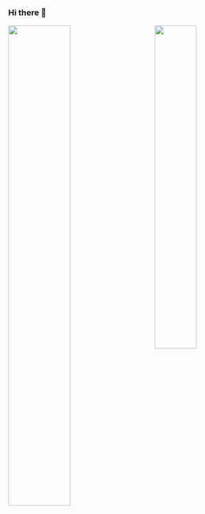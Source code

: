 ### Hi there 👋

<!-- <h3 align="center">关于我</h3>

* 💻 前端开发工程师
*  Blog: https://xiaodongxier.com
* Email: admin@xiaodongxier.com
 -->



<img src="https://github-readme-stats.vercel.app/api?username=xiaodongxier&show_icons=true" alt="" align="left"  width="50%">
<img src="https://github-readme-stats.vercel.app/api/top-langs/?username=xiaodongxier&layout=compact" alt="" align="right"  width="41%">



<!-- 
<h2 align="center">关于我</h2>



<h2 align="center">近期学习</h2> -->




<!-- ![](https://github-readme-stats.vercel.app/api?username=xiaodongxier&theme=dark&show_icons=true) -->

<!-- 访问统计 -->
<!-- ![Profile views](https://gpvc.arturio.dev/xiaodongxier) -->



<!-- 项目引用 -->
<!-- [![Readme Card](https://github-readme-stats.vercel.app/api/pin/?username=xiaodongxier&repo=mkw-vue-qnew-notes)](https://github.com/xiaodongxier/mkw-vue-qnew-notes) -->
<!-- [![Readme Card](https://github-readme-stats.vercel.app/api/pin/?username=xiaodongxier&repo=mkw-vue-qnew-notes&show_owner=true)](https://github.com/xiaodongxier/mkw-vue-qnew-notes) -->



<!-- 热门语言卡片 -->
<!-- [![Top Langs](https://github-readme-stats.vercel.app/api/top-langs/?username=xiaodongxier&layout=compact)](https://github.com/xiaodongxier/github-readme-stats) -->
<!-- [![Top Langs](https://github-readme-stats.vercel.app/api/top-langs/?username=xiaodongxier&layout=compact)](https://github.com/xiaodongxier/github-readme-stats) -->




<!--
**xiaodongxier/xiaodongxier** is a ✨ _special_ ✨ repository because its `README.md` (this file) appears on your GitHub profile.

Here are some ideas to get you started:

- 🔭 I’m currently working on ...
- 🌱 I’m currently learning ...
- 👯 I’m looking to collaborate on ...
- 🤔 I’m looking for help with ...
- 💬 Ask me about ...
- 📫 How to reach me: ...
- 😄 Pronouns: ...
- ⚡ Fun fact: ...
-->


